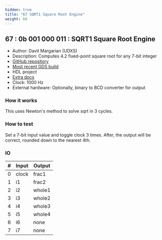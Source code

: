 ```yaml
---
hidden: true
title: "67 SQRT1 Square Root Engine"
weight: 68
---
```


## 67 : 0b 001 000 011 : SQRT1 Square Root Engine

* Author: Davit Margarian (UDXS)
* Description: Computes 4.2 fixed-point square root for any 7-bit integer
* [GitHub repository](https://github.com/UDXS/sqrt-tt02)
* [Most recent GDS build](https://github.com/UDXS/sqrt-tt02/actions/runs/3527098409)
* HDL project
* [Extra docs]()
* Clock: 1000 Hz
* External hardware: Optionally, binary to BCD converter for output



### How it works

This uses Newton's method to solve sqrt in 3 cycles.

### How to test

Set a 7-bit input value and toggle clock 3 times. After, the output will be correct, rounded down to the nearest 4th.

### IO

| # | Input        | Output       |
|---|--------------|--------------|
| 0 | clock  | frac1 |
| 1 | i1  | frac2 |
| 2 | i2  | whole1 |
| 3 | i3  | whole2 |
| 4 | i4  | whole3 |
| 5 | i5  | whole4 |
| 6 | i6  | none |
| 7 | i7  | none |
